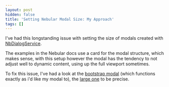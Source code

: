 ```yaml
---
layout: post
hidden: false
title: 'Setting Nebular Modal Size: My Approach'
tags: []
---
```

I've had this longstanding issue with setting the size of modals created with [NbDialogService](https://akveo.github.io/nebular/docs/components/dialog/overview#nbdialogservice).

The examples in the Nebular docs use a card for the modal structure, which makes sense, with this setup however the modal has the tendency to not adjust well to dynamic content, using up the full viewport sometimes.

To fix this issue, I've had a look at the [bootstrap modal](https://getbootstrap.com/docs/4.0/components/modal/) (which functions exactly as i'd like my modal to), the [large one](https://getbootstrap.com/docs/4.0/components/modal/#large-modal) to be precise.

